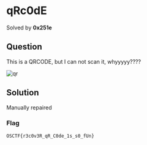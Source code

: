# qRc0dE
Solved by **0x251e**

## Question
This is a QRCODE, but I can not scan it, whyyyyy????

![qr](https://ctf.os.ftp.sh/files/45348864ce2cd1edbfb5e8cea21bbb06/342657695-a44bb302-4a00-4667-ae22-d6c1919992fc.jpg)

## Solution
Manually repaired

### Flag
`OSCTF{r3c0v3R_qR_C0de_1s_s0_fUn}`
